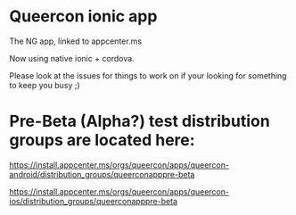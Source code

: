 # Queercon ionic app
The NG app, linked to appcenter.ms


Now using native ionic + cordova.

Please look at the issues for things to work on if your looking for something to keep you busy ;)

# Pre-Beta (Alpha?) test distribution groups are located here:

https://install.appcenter.ms/orgs/queercon/apps/queercon-android/distribution_groups/queerconapppre-beta 

https://install.appcenter.ms/orgs/queercon/apps/queercon-ios/distribution_groups/queerconapppre-beta

